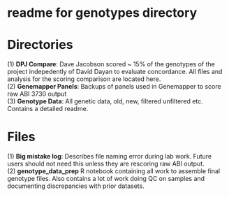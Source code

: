 # readme for genotypes directory


# Directories

(1) __DPJ Compare__: Dave Jacobson scored ~ 15% of the genotypes of the project indepedently of David Dayan to evaluate concordance. All files and analysis for the scoring comparison are located here.  
(2) __Genemapper Panels__: Backups of panels used in Genemapper to score raw ABI 3730 output  
(3) __Genotype Data__: All genetic data, old, new, filtered unfiltered etc. Contains a detailed readme.  

# Files

(1) __Big mistake log__: Describes file naming error during lab work. Future users should not need this unless they are rescoring raw ABI output.  
(2) __genotype_data_prep__ R notebook containing all work to assemble final genotype files. Also contains a lot of work doing QC on samples and documenting discrepancies with prior datasets. 